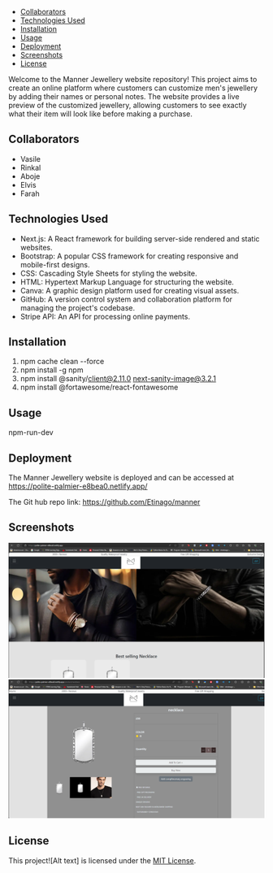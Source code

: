 <!-- TOC -->

- [Collaborators](#collaborators)
- [Technologies Used](#technologies-used)
- [Installation](#installation)
- [Usage](#usage)
- [Deployment](#deployment)
- [Screenshots](#screenshots)
- [License](#license)

<!-- /TOC -->

Welcome to the Manner Jewellery website repository! This project aims to create an online platform where customers can customize men's jewellery by adding their names or personal notes. The website provides a live preview of the customized jewellery, allowing customers to see exactly what their item will look like before making a purchase.

## Collaborators

- Vasile
- Rinkal
- Aboje
- Elvis
- Farah

## Technologies Used

- Next.js: A React framework for building server-side rendered and static websites.
- Bootstrap: A popular CSS framework for creating responsive and mobile-first designs.
- CSS: Cascading Style Sheets for styling the website.
- HTML: Hypertext Markup Language for structuring the website.
- Canva: A graphic design platform used for creating visual assets.
- GitHub: A version control system and collaboration platform for managing the project's codebase.
- Stripe API: An API for processing online payments.

## Installation

1. npm cache clean --force
2. npm install -g npm
3. npm install @sanity/client@2.11.0 next-sanity-image@3.2.1
4. npm install @fortawesome/react-fontawesome

## Usage

npm-run-dev

## Deployment

The Manner Jewellery website is deployed and can be accessed at https://polite-palmier-e8bea0.netlify.app/

The Git hub repo link: https://github.com/Etinago/manner

## Screenshots

![alt text](./public/img1.png)
![alt text](./public/img2.png)

## License

This project![Alt text] is licensed under the [MIT License](LICENSE).
